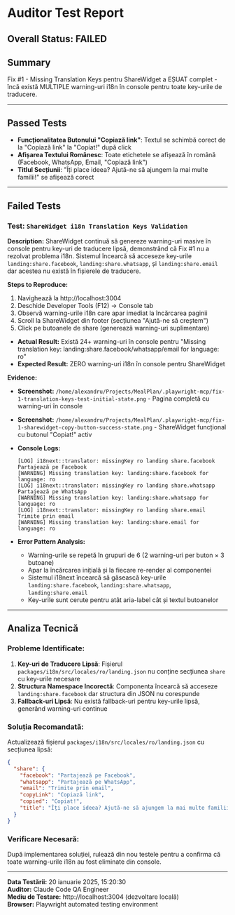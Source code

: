# Auditor Test Report

## Overall Status: FAILED

## Summary
Fix #1 - Missing Translation Keys pentru ShareWidget a EȘUAT complet - încă există MULTIPLE warning-uri i18n în console pentru toate key-urile de traducere.

---

## Passed Tests
- **Funcționalitatea Butonului "Copiază link"**: Textul se schimbă corect de la "Copiază link" la "Copiat!" după click
- **Afișarea Textului Românesc**: Toate etichetele se afișează în română (Facebook, WhatsApp, Email, "Copiază link")
- **Titlul Secțiunii**: "Îți place ideea? Ajută-ne să ajungem la mai multe familii!" se afișează corect

---

## Failed Tests

### Test: `ShareWidget i18n Translation Keys Validation`

**Description:**
ShareWidget continuă să genereze warning-uri masive în console pentru key-uri de traducere lipsă, demonstrând că Fix #1 nu a rezolvat problema i18n. Sistemul încearcă să acceseze key-urile `landing:share.facebook`, `landing:share.whatsapp`, și `landing:share.email` dar acestea nu există în fișierele de traducere.

**Steps to Reproduce:**
1. Navighează la http://localhost:3004
2. Deschide Developer Tools (F12) → Console tab
3. Observă warning-urile i18n care apar imediat la încărcarea paginii
4. Scroll la ShareWidget din footer (secțiunea "Ajută-ne să creștem")
5. Click pe butoanele de share (generează warning-uri suplimentare)

- **Actual Result:** Există 24+ warning-uri în console pentru "Missing translation key: landing:share.facebook/whatsapp/email for language: ro"
- **Expected Result:** ZERO warning-uri i18n în console pentru ShareWidget

**Evidence:**
- **Screenshot:** `/home/alexandru/Projects/MealPlan/.playwright-mcp/fix-1-translation-keys-test-initial-state.png` - Pagina completă cu warning-uri în console
- **Screenshot:** `/home/alexandru/Projects/MealPlan/.playwright-mcp/fix-1-sharewidget-copy-button-success-state.png` - ShareWidget funcțional cu butonul "Copiat!" activ

- **Console Logs:**
  ```
  [LOG] i18next::translator: missingKey ro landing share.facebook Partajează pe Facebook
  [WARNING] Missing translation key: landing:share.facebook for language: ro
  [LOG] i18next::translator: missingKey ro landing share.whatsapp Partajează pe WhatsApp  
  [WARNING] Missing translation key: landing:share.whatsapp for language: ro
  [LOG] i18next::translator: missingKey ro landing share.email Trimite prin email
  [WARNING] Missing translation key: landing:share.email for language: ro
  ```

- **Error Pattern Analysis:**
  - Warning-urile se repetă în grupuri de 6 (2 warning-uri per buton × 3 butoane)
  - Apar la încărcarea inițială și la fiecare re-render al componentei
  - Sistemul i18next încearcă să găsească key-urile `landing:share.facebook`, `landing:share.whatsapp`, `landing:share.email`
  - Key-urile sunt cerute pentru atât aria-label cât și textul butoanelor

---

## Analiza Tecnică

### Probleme Identificate:
1. **Key-uri de Traducere Lipsă**: Fișierul `packages/i18n/src/locales/ro/landing.json` nu conține secțiunea `share` cu key-urile necesare
2. **Structura Namespace Incorectă**: Componenta încearcă să acceseze `landing:share.facebook` dar structura din JSON nu corespunde
3. **Fallback-uri Lipsă**: Nu există fallback-uri pentru key-urile lipsă, generând warning-uri continue

### Soluția Recomandată:
Actualizează fișierul `packages/i18n/src/locales/ro/landing.json` cu secțiunea lipsă:

```json
{
  "share": {
    "facebook": "Partajează pe Facebook",
    "whatsapp": "Partajează pe WhatsApp", 
    "email": "Trimite prin email",
    "copyLink": "Copiază link",
    "copied": "Copiat!",
    "title": "Îți place ideea? Ajută-ne să ajungem la mai multe familii!"
  }
}
```

### Verificare Necesară:
După implementarea soluției, rulează din nou testele pentru a confirma că toate warning-urile i18n au fost eliminate din console.

---

**Data Testării:** 20 ianuarie 2025, 15:20:30  
**Auditor:** Claude Code QA Engineer  
**Mediu de Testare:** http://localhost:3004 (dezvoltare locală)  
**Browser:** Playwright automated testing environment